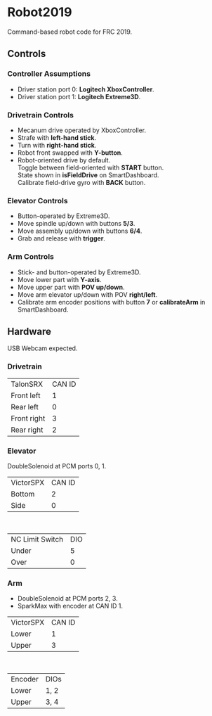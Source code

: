 # Robot2019
Command-based robot code for FRC 2019.

## Controls
### Controller Assumptions
+ Driver station port 0: __Logitech XboxController__.
+ Driver station port 1: __Logitech Extreme3D__.

### Drivetrain Controls
+ Mecanum drive operated by XboxController.
+ Strafe with __left-hand stick__.
+ Turn with __right-hand stick__.
+ Robot front swapped with __Y-button__.
+ Robot-oriented drive by default.<br>Toggle between
field-oriented with __START__ button.<br>State
shown in __isFieldDrive__ on SmartDashboard.<br>
Calibrate field-drive gyro with __BACK__ button.

### Elevator Controls
+ Button-operated by Extreme3D.
+ Move spindle up/down with buttons __5/3__.
+ Move assembly up/down with buttons __6/4__.
+ Grab and release with __trigger__.

### Arm Controls
+ Stick- and button-operated by Extreme3D.
+ Move lower part with __Y-axis__.
+ Move upper part with __POV up/down__.
+ Move arm elevator up/down with POV __right/left__.
+ Calibrate arm encoder positions with button
__7__ or __calibrateArm__ in SmartDashboard.

## Hardware
USB Webcam expected.
### Drivetrain
<table>
    <tr><td>TalonSRX</td><td>CAN ID</td></tr>
    <tr><td>Front left</td><td>1</td></tr>
    <tr><td>Rear left</td><td>0</td></tr>
    <tr><td>Front right</td><td>3</td></tr>
    <tr><td>Rear right</td><td>2</td></tr>
</table>

### Elevator
DoubleSolenoid at PCM ports 0, 1.
<table>
    <tr><td>VictorSPX</td><td>CAN ID</td></tr>
    <tr><td>Bottom</td><td>2</td></tr>
    <tr><td>Side</td><td>0</td></tr>
</table>
<br>
<table>
    <tr><td>NC Limit Switch</td><td>DIO</td></tr>
    <tr><td>Under</td><td>5</td></tr>
    <tr><td>Over</td><td>0</td></tr>
</table>

### Arm
+ DoubleSolenoid at PCM ports 2, 3.
+ SparkMax with encoder at CAN ID 1.
<table>
    <tr><td>VictorSPX</td><td>CAN ID</td></tr>
    <tr><td>Lower</td><td>1</td></tr>
    <tr><td>Upper</td><td>3</td></tr>
</table>
<br>
<table>
    <tr><td>Encoder</td><td>DIOs</td></tr>
    <tr><td>Lower</td><td>1, 2</td></tr>
    <tr><td>Upper</td><td>3, 4</td></tr>
</table>

